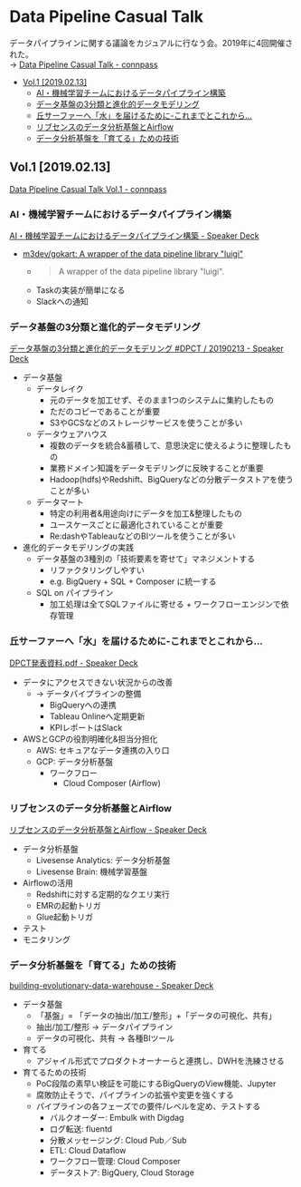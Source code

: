 # Data Pipeline Casual Talk

データパイプラインに関する議論をカジュアルに行なう会。2019年に4回開催された。  
→ [Data Pipeline Casual Talk - connpass](https://dpct.connpass.com/)

- [Vol.1 [2019.02.13]](#vol1-20190213)
  - [AI・機械学習チームにおけるデータパイプライン構築](#ai機械学習チームにおけるデータパイプライン構築)
  - [データ基盤の3分類と進化的データモデリング](#データ基盤の3分類と進化的データモデリング)
  - [丘サーファーへ「水」を届けるために-これまでとこれから…](#丘サーファーへ水を届けるために-これまでとこれから)
  - [リブセンスのデータ分析基盤とAirflow](#リブセンスのデータ分析基盤とairflow)
  - [データ分析基盤を「育てる」ための技術](#データ分析基盤を育てるための技術)

## Vol.1 [2019.02.13]

[Data Pipeline Casual Talk Vol.1 - connpass](https://dpct.connpass.com/event/114040/)

### AI・機械学習チームにおけるデータパイプライン構築

[AI・機械学習チームにおけるデータパイプライン構築 - Speaker Deck](https://speakerdeck.com/nishiba/aiji-jie-xue-xi-timuniokerudetapaipuraingou-zhu)

- [m3dev/gokart: A wrapper of the data pipeline library "luigi"](https://github.com/m3dev/gokart)
  - > A wrapper of the data pipeline library "luigi".
  - Taskの実装が簡単になる
  - Slackへの通知

### データ基盤の3分類と進化的データモデリング

[データ基盤の3分類と進化的データモデリング #DPCT / 20190213 - Speaker Deck](https://speakerdeck.com/yuzutas0/20190213)

- データ基盤
  - データレイク
    - 元のデータを加工せず、そのまま1つのシステムに集約したもの
    - ただのコピーであることが重要
    - S3やGCSなどのストレージサービスを使うことが多い
  - データウェアハウス
    - 複数のデータを統合&蓄積して、意思決定に使えるように整理したもの
    - 業務ドメイン知識をデータモデリングに反映することが重要
    - Hadoop(hdfs)やRedshift、BigQueryなどの分散データストアを使うことが多い
  - データマート
    - 特定の利用者&用途向けにデータを加工&整理したもの
    - ユースケースごとに最適化されていることが重要
    - Re:dashやTableauなどのBIツールを使うことが多い
- 進化的データモデリングの実践
  - データ基盤の3種別の「技術要素を寄せて」マネジメントする
    - リファクタリングしやすい
    - e.g. BigQuery + SQL + Composer に統一する
  - SQL on パイプライン
    - 加工処理は全てSQLファイルに寄せる + ワークフローエンジンで依存管理

### 丘サーファーへ「水」を届けるために-これまでとこれから…

[DPCT発表資料.pdf - Speaker Deck](https://speakerdeck.com/yuukimiya/dpctfa-biao-zi-liao)

- データにアクセスできない状況からの改善
  - → データパイプラインの整備
    - BigQueryへの連携
    - Tableau Onlineへ定期更新
    - KPIレポートはSlack
- AWSとGCPの役割明確化&担当分担化
  - AWS: セキュアなデータ連携の入り口
  - GCP: データ分析基盤
    - ワークフロー
      - Cloud Composer (Airflow)

### リブセンスのデータ分析基盤とAirflow

[リブセンスのデータ分析基盤とAirflow - Speaker Deck](https://speakerdeck.com/livesense/ribusensufalsedetafen-xi-ji-pan-toairflow?slide=28)

- データ分析基盤
  - Livesense Analytics: データ分析基盤
  - Livesense Brain: 機械学習基盤
- Airflowの活用
  - Redshiftに対する定期的なクエリ実行
  - EMRの起動トリガ
  - Glue起動トリガ
- テスト
- モニタリング

### データ分析基盤を「育てる」ための技術

[building-evolutionary-data-warehouse - Speaker Deck](https://speakerdeck.com/tanakarian/building-evolutionary-data-warehouse)

- データ基盤
  - 「基盤」= 「データの抽出/加工/整形」+「データの可視化、共有」
  - 抽出/加工/整形 → データパイプライン
  - データの可視化、共有 → 各種BIツール
- 育てる
  - アジャイル形式でプロダクトオーナーらと連携し、DWHを洗練させる
- 育てるための技術
  - PoC段階の素早い検証を可能にするBigQueryのView機能、Jupyter
  - 腐敗防止そうで、パイプラインの拡張や変更を強くする
  - パイプラインの各フェーズでの要件/レベルを定め、テストする
    - バルクオーダー: Embulk with Digdag
    - ログ転送: fluentd
    - 分散メッセージング: Cloud Pub／Sub
    - ETL: Cloud Dataflow
    - ワークフロー管理: Cloud Composer
    - データストア: BigQuery, Cloud Storage
